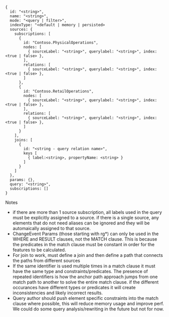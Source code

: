 ```
{
  id: "<string>",
  name: "<string>",
  mode: "<query | filter>",
  indexType: "<default | memory | persisted>
  sources: {
    subscriptions: [
      {
        id: "Contoso.PhysicalOperations",
        nodes: [
          { sourceLabel: "<string>", querylabel: "<string>", index: <true | false> },
        ],
        relations: [
          { sourceLabel: "<string>", querylabel: "<string>", index: <true | false> },
        ]
      },
      {
        id: "Contoso.RetailOperations",
        nodes: [
          { sourceLabel: "<string>", querylabel: "<string>", index: <true | false> },
        ],
        relations: [
          { sourceLabel: "<string>", querylabel: "<string>", index: <true | false> },
        ]
      }
    ],
    joins: [
      {
        id: "<string - query relation name>",
        keys [
          { label:<string>, propertyName: <string> }
        ]
      }
    ]  
  },
  params: {},
  query: "<string>",
  subscriptions: []
}
```

Notes
- if there are more than 1 source subscription, all labels used in the query must be explicitly assigned to a source. if there is a single source, any elements that do not need aliases can be ignored and they will be automaically assigned to that source.
- ChangeEvent Params (those starting with rg*) can only be used in the WHERE and RESULT clauses, not the MATCH clause. This is because the predicates in the match clause must be constant in order for the features to be calculated.
- For join to work, must define a join and then define a path that connects the paths from different sources
- If the same identifier is used multiple times in a match clause it must have the same type and constraints/predicates. The presence of repeated identifiers is how the anchor path approach jumps from one match path to another to solve the entire match clause. if the different occurances have different types or predicates it will create inconsistencies and likely incorrect results.
- Query author should push element specific constraints into the match clause where possible, this will reduce memory usage and improve perf. We could do some query analysis/rewriting in the future but not for now.